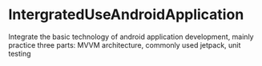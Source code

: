 # IntergratedUseAndroidApplication
Integrate the basic technology of android application development, mainly practice three parts: MVVM architecture, commonly used jetpack, unit testing
